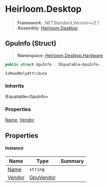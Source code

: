 # Heirloom.Desktop

> **Framework**: .NETStandard,Version=v2.1  
> **Assembly**: [Heirloom.Desktop][0]

## GpuInfo (Struct)

> **Namespace**: [Heirloom.Desktop.Hardware][0]

```cs
public struct GpuInfo : IEquatable<GpuInfo>
```

`IsReadOnlyAttribute`

### Inherits

IEquatable\<GpuInfo>

### Properties

[Name][1], [Vendor][2]

## Properties

#### Instance

| Name        | Type           | Summary |
|-------------|----------------|---------|
| [Name][1]   | `string`       |         |
| [Vendor][2] | [GpuVendor][3] |         |

[0]: ../../Heirloom.Desktop.md
[1]: GpuInfo/Name.md
[2]: GpuInfo/Vendor.md
[3]: GpuVendor.md
